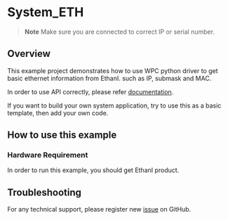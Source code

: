 # System_ETH
> **Note**
> Make sure you are connected to correct IP or serial number.

## Overview

This example project demonstrates how to use WPC python driver to get basic ethernet information from EthanI.
such as IP, submask and MAC.

In order to use API correctly, please refer [documentation](https://wpc-systems-ltd.github.io/WPC_Python_driver_release/).

If you want to build your own system application, try to use this as a basic template, then add your own code.

## How to use this example

### Hardware Requirement

In order to run this example, you should get EthanI product.

## Troubleshooting

For any technical support, please register new [issue](https://github.com/WPC-Systems-Ltd/WPC_Python_driver_release/issues) on GitHub.